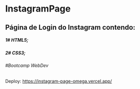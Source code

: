 # InstagramPage

## Página de Login do Instagram contendo:

##### 1# HTML5;
##### 2# CSS3;

###### #Bootcamp WebDev

Deploy: https://instagram-page-omega.vercel.app/
